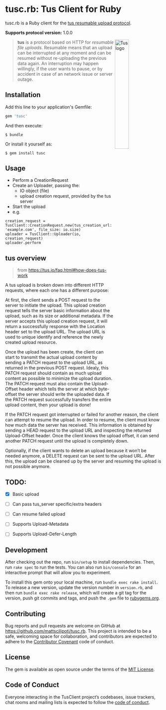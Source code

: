 # tusc.rb: Tus Client for Ruby

tusc.rb is a Ruby client for the [tus resumable upload protocol](http://tus.io).

**Supports protocol version:** 1.0.0

<img alt="Tus logo" src="https://github.com/tus/tus.io/blob/master/assets/img/tus1.png?raw=true" width="30%" align="right" />

> **tus** is a protocol based on HTTP for *resumable file uploads*. Resumable
> means that an upload can be interrupted at any moment and can be resumed without
> re-uploading the previous data again. An interruption may happen willingly, if
> the user wants to pause, or by accident in case of an network issue or server
> outage.

## Installation

Add this line to your application's Gemfile:

```ruby
gem 'tusc'
```

And then execute:

    $ bundle

Or install it yourself as:

    $ gem install tusc


## Usage

- Perform a CreationRequest
- Create an Uploader, passing the:
  - IO object (file)
  - upload creation request, provided by the tus server
- Start the upload
- e.g.
```
creation_request = TusClient::CreationRequest.new(tus_creation_url: 'example.com', file_size: io.size)
uploader = TusClient::Uploader(io, creation_request)
uploader.perform
```

## tus overview

> from https://tus.io/faq.html#how-does-tus-work

A tus upload is broken down into different HTTP requests, where each one has a different purpose:

At first, the client sends a POST request to the server to initiate the upload. This upload creation request tells the server basic information about the upload, such as its size or additional metadata. If the server accepts this upload creation request, it will return a successfully response with the Location header set to the upload URL. The upload URL is used to unique identify and reference the newly created upload resource.

Once the upload has been create, the client can start to transmit the actual upload content by sending a PATCH request to the upload URL, as returned in the previous POST request. Idealy, this PATCH request should contain as much upload content as possible to minimize the upload duration. The PATCH request must also contain the Upload-Offset header which tells the server at which byte-offset the server should write the uploaded data. If the PATCH request successfully transfers the entire upload content, then your upload is done!

If the PATCH request got interrupted or failed for another reason, the client can attempt to resume the upload. In order to resume, the client must know how much data the server has received. This information is obtained by sending a HEAD request to the upload URL and inspecting the returned Upload-Offset header. Once the client knows the upload offset, it can send another PATCH request until the upload is completely down.

Optionally, if the client wants to delete an upload because it won’t be needed anymore, a DELETE request can be sent to the upload URL. After this, the upload can be cleaned up by the server and resuming the upload is not possible anymore.

## TODO:
- [X] Basic upload
- [ ] Can pass tus_server specific/extra headers
- [ ] Can resume failed upload
- [ ] Supports Upload-Metadata
- [ ] Supports Upload-Defer-Length


## Development

After checking out the repo, run `bin/setup` to install dependencies. Then, run `rake spec` to run the tests. You can also run `bin/console` for an interactive prompt that will allow you to experiment.

To install this gem onto your local machine, run `bundle exec rake install`. To release a new version, update the version number in `version.rb`, and then run `bundle exec rake release`, which will create a git tag for the version, push git commits and tags, and push the `.gem` file to [rubygems.org](https://rubygems.org).

## Contributing

Bug reports and pull requests are welcome on GitHub at https://github.com/mattscilipoti/tusc.rb. This project is intended to be a safe, welcoming space for collaboration, and contributors are expected to adhere to the [Contributor Covenant](http://contributor-covenant.org) code of conduct.

## License

The gem is available as open source under the terms of the [MIT License](https://opensource.org/licenses/MIT).

## Code of Conduct

Everyone interacting in the TusClient project’s codebases, issue trackers, chat rooms and mailing lists is expected to follow the [code of conduct](https://github.com/mattscilipoti/tusc.rb/blob/master/CODE_OF_CONDUCT.md).
